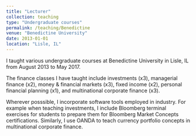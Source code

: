 ```yaml
---
title: "Lecturer"
collection: teaching
type: "Undergraduate courses"
permalink: /teaching/Benedictine
venue: "Benedictine University"
date: 2013-01-01
location: "Lisle, IL"
---
```


I taught various undergraduate courses at Benedictine University in Lisle, IL from August 2013 to May 2017. 

The finance classes I have taught include investments (x3), managerial finance (x2), money & financial markets (x3), fixed income (x2), personal financial planning (x1), and multinational corporate finance (x3). 

Wherever posssible, I incorporate software tools employed in industry. For example when teaching investments, I include Bloomberg terminal exercises for students to prepare them for Bloomberg Market Concepts certifications. Similarly, I use OANDA to teach currency portfolio concepts in multinational corporate finance.
